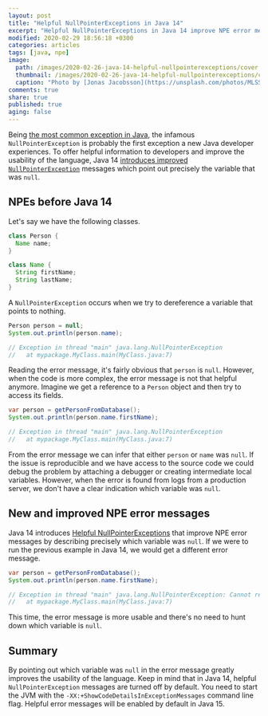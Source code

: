 ```yaml
---
layout: post
title: "Helpful NullPointerExceptions in Java 14"
excerpt: "Helpful NullPointerExceptions in Java 14 improve NPE error messages by describing precisely which variable was null."
modified: 2020-02-29 18:56:18 +0300
categories: articles
tags: [java, npe]
image:
  path: /images/2020-02-26-java-14-helpful-nullpointerexceptions/cover.jpg
  thumbnail: /images/2020-02-26-java-14-helpful-nullpointerexceptions/cover_thumb.jpg
  caption: "Photo by [Jonas Jacobsson](https://unsplash.com/photos/MLSS52p0ze4)"
comments: true
share: true
published: true
aging: false
---
```




Being [the most common exception in Java](https://blog.overops.com/the-top-10-exceptions-types-in-production-java-applications-based-on-1b-events/ "The Top 10 Exception Types in Production Java Applications"), the infamous `NullPointerException` is probably the first exception a new Java developer experiences.
To offer helpful information to developers and improve the usability of the language, Java 14 [introduces improved `NullPointerException`](https://openjdk.java.net/jeps/358 "JEP 358: Helpful NullPointerExceptions") messages which point out precisely the variable that was `null`.

## NPEs before Java 14

Let's say we have the following classes.

```java
class Person {
  Name name;
}

class Name {
  String firstName;
  String lastName;
}
```

A `NullPointerException` occurs when we try to dereference a variable that points to nothing.

```java
Person person = null;
System.out.println(person.name);

// Exception in thread "main" java.lang.NullPointerException
//   at mypackage.MyClass.main(MyClass.java:7)
```

Reading the error message, it's fairly obvious that `person` is `null`.
However, when the code is more complex, the error message is not that helpful anymore.
Imagine we get a reference to a `Person` object and then try to access its fields.

```java
var person = getPersonFromDatabase();
System.out.println(person.name.firstName);

// Exception in thread "main" java.lang.NullPointerException
//   at mypackage.MyClass.main(MyClass.java:7)
```

From the error message we can infer that either `person` or `name` was `null`.
If the issue is reproducible and we have access to the source code we could debug the problem by attaching a debugger or creating intermediate local variables.
However, when the error is found from logs from a production server, we don't have a clear indication which variable was `null`.

## New and improved NPE error messages

Java 14 introduces [Helpful NullPointerExceptions](https://openjdk.java.net/jeps/358 "JEP 358: Helpful NullPointerExceptions") that improve NPE error messages by describing precisely which variable was `null`.
If we were to run the previous example in Java 14, we would get a different error message.

```java
var person = getPersonFromDatabase();
System.out.println(person.name.firstName);

// Exception in thread "main" java.lang.NullPointerException: Cannot read field "firstName" because "person.name" is null
//   at mypackage.MyClass.main(MyClass.java:7)
```

This time, the error message is more usable and there's no need to hunt down which variable is `null`.

## Summary

By pointing out which variable was `null` in the error message greatly improves the usability of the language.
Keep in mind that in Java 14, helpful `NullPointerException` messages are turned off by default.
You need to start the JVM with the `-XX:+ShowCodeDetailsInExceptionMessages` command line flag.
Helpful error messages will be enabled by default in Java 15.
